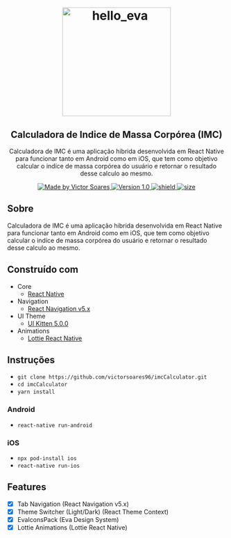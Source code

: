 <h1 align="center">
  <a href="https://github.com/victorsoares96/imcCalculator">
    <img alt="hello_eva" src="https://user-images.githubusercontent.com/19741953/85235669-51d8b880-b3ed-11ea-8f9f-34de5f59c0ae.gif" width="250px" />
  </a>
</h1>

<h2 align="center">
  Calculadora de Indice de Massa Corpórea (IMC)
</h2>

<p align="center">
  Calculadora de IMC é uma aplicação hibrida desenvolvida em React Native para funcionar
  tanto em Android como em iOS, que tem como objetivo calcular o indíce de massa corpórea
  do usuário e retornar o resultado desse calculo ao mesmo.
</p>

<p align="center">
  <a href="https://github.com/victorsoares96">
    <img alt="Made by Victor Soares" src="https://img.shields.io/badge/made%20by-victorsoares96-blue">
    <img alt="Version 1.0" src="https://img.shields.io/badge/version-1.0-brightgreen">
    <img alt="shield" src="https://img.shields.io/david/victorsoares96/imcCalculator">
    <img alt="size" src="https://img.shields.io/github/languages/code-size/victorsoares96/imcCalculator">
  </a>
</p>

## Sobre

Calculadora de IMC é uma aplicação hibrida desenvolvida em React Native para funcionar
tanto em Android como em iOS, que tem como objetivo calcular o indíce de massa corpórea
do usuário e retornar o resultado desse calculo ao mesmo.

## Construído com

- Core
  - [React Native](https://reactnative.dev)
- Navigation
  - [React Navigation v5.x](https://reactnavigation.org)
- UI Theme
  - [UI Kitten 5.0.0](https://akveo.github.io/react-native-ui-kitten)
- Animations
  - [Lottie React Native](https://github.com/react-native-community/lottie-react-native)

## Instruções
- `git clone https://github.com/victorsoares96/imcCalculator.git`
- `cd imcCalculator`
- `yarn install`

### Android
- `react-native run-android`

### iOS
- `npx pod-install ios`
- `react-native run-ios`

## Features

- [X] Tab Navigation (React Navigation v5.x)
- [X] Theme Switcher (Light/Dark) (React Theme Context)
- [X] EvaIconsPack (Eva Design System)
- [X] Lottie Animations (Lottie React Native)

